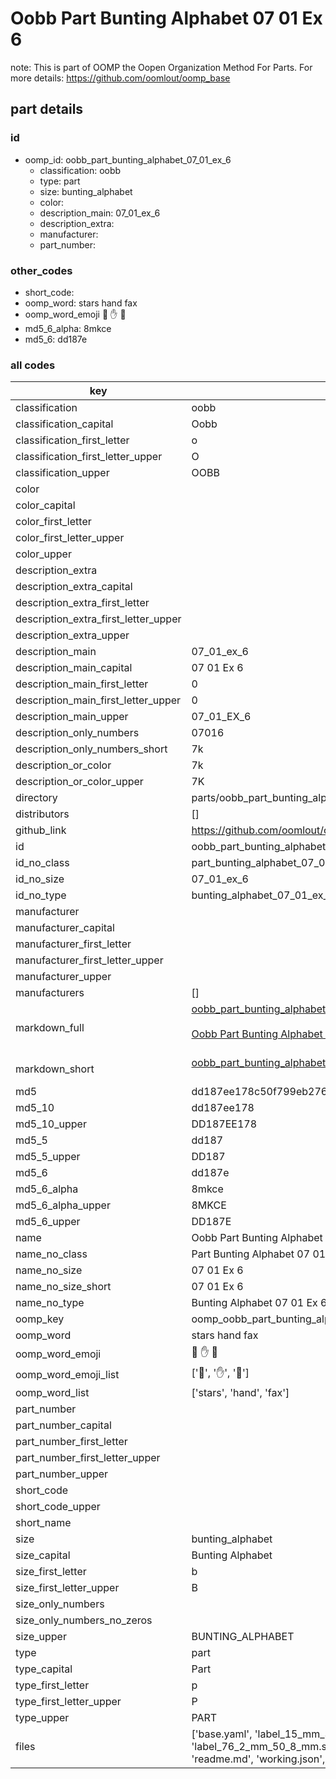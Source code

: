 # Oobb Part Bunting Alphabet 07 01 Ex 6  

note: This is part of OOMP the Oopen Organization Method For Parts. For more details: https://github.com/oomlout/oomp_base

##  part details





### id
* oomp_id: oobb_part_bunting_alphabet_07_01_ex_6
  * classification: oobb
  * type: part
  * size: bunting_alphabet
  * color: 
  * description_main: 07_01_ex_6
  * description_extra: 
  * manufacturer: 
  * part_number: 

### other_codes
* short_code: 
* oomp_word: stars hand fax
* oomp_word_emoji :stars: :hand: :fax:
* md5_6_alpha: 8mkce
* md5_6: dd187e

### all codes 
| key | value |  
| --- | --- |  
| classification | oobb |  
| classification_capital | Oobb |  
| classification_first_letter | o |  
| classification_first_letter_upper | O |  
| classification_upper | OOBB |  
| color |  |  
| color_capital |  |  
| color_first_letter |  |  
| color_first_letter_upper |  |  
| color_upper |  |  
| description_extra |  |  
| description_extra_capital |  |  
| description_extra_first_letter |  |  
| description_extra_first_letter_upper |  |  
| description_extra_upper |  |  
| description_main | 07_01_ex_6 |  
| description_main_capital | 07 01 Ex 6 |  
| description_main_first_letter | 0 |  
| description_main_first_letter_upper | 0 |  
| description_main_upper | 07_01_EX_6 |  
| description_only_numbers | 07016 |  
| description_only_numbers_short | 7k |  
| description_or_color | 7k |  
| description_or_color_upper | 7K |  
| directory | parts/oobb_part_bunting_alphabet_07_01_ex_6 |  
| distributors | [] |  
| github_link | https://github.com/oomlout/oomlout_oomp_part_src/tree/main/parts/oobb_part_bunting_alphabet_07_01_ex_6/working |  
| id | oobb_part_bunting_alphabet_07_01_ex_6 |  
| id_no_class | part_bunting_alphabet_07_01_ex_6 |  
| id_no_size | 07_01_ex_6 |  
| id_no_type | bunting_alphabet_07_01_ex_6 |  
| manufacturer |  |  
| manufacturer_capital |  |  
| manufacturer_first_letter |  |  
| manufacturer_first_letter_upper |  |  
| manufacturer_upper |  |  
| manufacturers | [] |  
| markdown_full | [oobb_part_bunting_alphabet_07_01_ex_6](https://github.com/oomlout/oomlout_oomp_part_src/tree/main/parts/oobb_part_bunting_alphabet_07_01_ex_6/working)<br>[](https://github.com/oomlout/oomlout_oomp_part_src/tree/main/parts/oobb_part_bunting_alphabet_07_01_ex_6/working)<br>[Oobb Part Bunting Alphabet 07 01 Ex 6](https://github.com/oomlout/oomlout_oomp_part_src/tree/main/parts/oobb_part_bunting_alphabet_07_01_ex_6/working)<br><br> |  
| markdown_short | [oobb_part_bunting_alphabet_07_01_ex_6](https://github.com/oomlout/oomlout_oomp_part_src/tree/main/parts/oobb_part_bunting_alphabet_07_01_ex_6/working)<br><br> |  
| md5 | dd187ee178c50f799eb2767571b80090 |  
| md5_10 | dd187ee178 |  
| md5_10_upper | DD187EE178 |  
| md5_5 | dd187 |  
| md5_5_upper | DD187 |  
| md5_6 | dd187e |  
| md5_6_alpha | 8mkce |  
| md5_6_alpha_upper | 8MKCE |  
| md5_6_upper | DD187E |  
| name | Oobb Part Bunting Alphabet 07 01 Ex 6 |  
| name_no_class | Part Bunting Alphabet 07 01 Ex 6 |  
| name_no_size | 07 01 Ex 6 |  
| name_no_size_short | 07 01 Ex 6 |  
| name_no_type | Bunting Alphabet 07 01 Ex 6 |  
| oomp_key | oomp_oobb_part_bunting_alphabet_07_01_ex_6 |  
| oomp_word | stars hand fax |  
| oomp_word_emoji | :stars: :hand: :fax: |  
| oomp_word_emoji_list | [':stars:', ':hand:', ':fax:'] |  
| oomp_word_list | ['stars', 'hand', 'fax'] |  
| part_number |  |  
| part_number_capital |  |  
| part_number_first_letter |  |  
| part_number_first_letter_upper |  |  
| part_number_upper |  |  
| short_code |  |  
| short_code_upper |  |  
| short_name |  |  
| size | bunting_alphabet |  
| size_capital | Bunting Alphabet |  
| size_first_letter | b |  
| size_first_letter_upper | B |  
| size_only_numbers |  |  
| size_only_numbers_no_zeros |  |  
| size_upper | BUNTING_ALPHABET |  
| type | part |  
| type_capital | Part |  
| type_first_letter | p |  
| type_first_letter_upper | P |  
| type_upper | PART |  
| files | ['base.yaml', 'label_15_mm_30_mm.pdf', 'label_15_mm_30_mm.svg', 'label_76_2_mm_50_8_mm.pdf', 'label_76_2_mm_50_8_mm.svg', 'label_oomlout_76_2_mm_50_8_mm.pdf', 'label_oomlout_76_2_mm_50_8_mm.svg', 'readme.md', 'working.json', 'working.yaml'] |  
